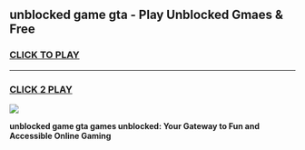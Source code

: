 
## unblocked game gta - Play Unblocked Gmaes & Free
<h3>
<a href="https://premium.freeplayer.one?title=unblocked_game_gta&ref=19F">CLICK TO PLAY</a></h3>
<hr>

<h3>
<a href="https://premium.freeplayer.one?title=unblocked_game_gta&ref=19F">CLICK 2 PLAY</a>
  
</h3>

<a href="https://premium.freeplayer.one?title=unblocked_game_gta&ref=19F/"><img src="https://clearcache.store/games.png"></a>


**unblocked game gta games unblocked: Your Gateway to Fun and Accessible Online Gaming**
